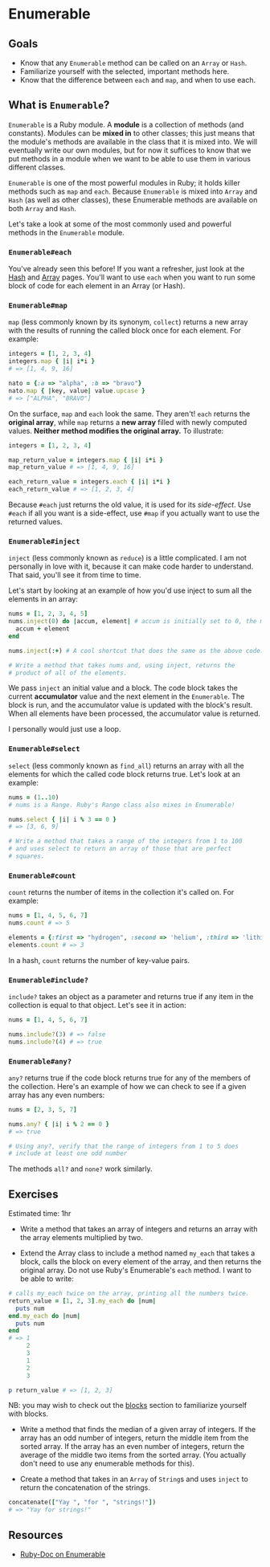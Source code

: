 # Enumerable

## Goals

* Know that any `Enumerable` method can be called on an `Array` or
  `Hash`.
* Familiarize yourself with the selected, important methods here.
* Know that the difference between `each` and `map`, and when to use
  each.

## What is `Enumerable`?

`Enumerable` is a Ruby module. A **module** is a collection of methods
(and constants). Modules can be **mixed in** to other classes; this
just means that the module's methods are available in the class that
it is mixed into. We will eventually write our own modules, but for
now it suffices to know that we put methods in a module when we want
to be able to use them in various different classes.

`Enumerable` is one of the most powerful modules in Ruby; it holds
killer methods such as `map` and `each`. Because `Enumerable` is mixed
into `Array` and `Hash` (as well as other classes), these Enumerable
methods are available on both `Array` and `Hash`.

Let's take a look at some of the most commonly used and powerful
methods in the `Enumerable` module.

### `Enumerable#each`

You've already seen this before! If you want a refresher, just look at
the [Hash](https://github.com/appacademy/appacademy-prep/blob/master/w1/w1d3/readings/hash.md) and [Array](array.md) pages. You'll want to use
`each` when you want to run some block of code for each element in an
Array (or Hash).

### `Enumerable#map`

`map` (less commonly known by its synonym, `collect`) returns a new
array with the results of running the called block once for each
element. For example:

```ruby
integers = [1, 2, 3, 4]
integers.map { |i| i*i }
# => [1, 4, 9, 16]

nato = {:a => "alpha", :b => "bravo"}
nato.map { |key, value| value.upcase }
# => ["ALPHA", "BRAVO"]
```

On the surface, `map` and `each` look the same. They aren't! `each`
returns the **original array**, while `map` returns a **new array**
filled with newly computed values. **Neither method modifies the
original array.** To illustrate:

```ruby
integers = [1, 2, 3, 4]

map_return_value = integers.map { |i| i*i }
map_return_value # => [1, 4, 9, 16]

each_return_value = integers.each { |i| i*i }
each_return_value # => [1, 2, 3, 4]
```

Because `#each` just returns the old value, it is used for its
*side-effect*. Use `#each` if all you want is a side-effect, use
`#map` if you actually want to use the returned values.

### `Enumerable#inject`

`inject` (less commonly known as `reduce`) is a little complicated. I
am not personally in love with it, because it can make code harder to
understand. That said, you'll see it from time to time.

Let's start by looking at an example of how you'd use inject to sum
all the elements in an array:

```ruby
nums = [1, 2, 3, 4, 5]
nums.inject(0) do |accum, element| # accum is initially set to 0, the method argument
  accum + element
end

nums.inject(:+) # A cool shortcut that does the same as the above code. 

# Write a method that takes nums and, using inject, returns the
# product of all of the elements.
```

We pass `inject` an initial value and a block. The code block takes
the current **accumulator** value and the next element in the
`Enumerable`. The block is run, and the accumulator value is updated
with the block's result. When all elements have been processed, the
accumulator value is returned.

I personally would just use a loop.

### `Enumerable#select`

`select` (less commonly known as `find_all`) returns an array with all
the elements for which the called code block returns true. Let's look
at an example:

```ruby
nums = (1..10)
# nums is a Range. Ruby's Range class also mixes in Enumerable!

nums.select { |i| i % 3 == 0 }
# => [3, 6, 9]

# Write a method that takes a range of the integers from 1 to 100
# and uses select to return an array of those that are perfect
# squares.
```

### `Enumerable#count`

`count` returns the number of items in the collection it's called on.
For example:

```ruby
nums = [1, 4, 5, 6, 7]
nums.count # => 5

elements = {:first => "hydrogen", :second => 'helium', :third => 'lithium'}
elements.count # => 3
```

In a hash, `count` returns the number of key-value pairs.

### `Enumerable#include?`

`include?` takes an object as a parameter and returns true if any item
in the collection is equal to that object. Let's see it in action:

```ruby
nums = [1, 4, 5, 6, 7]

nums.include?(3) # => false
nums.include?(4) # => true
```

### `Enumerable#any?`

`any?` returns true if the code block returns true for any of the
members of the collection. Here's an example of how we can check to
see if a given array has any even numbers:

```ruby
nums = [2, 3, 5, 7]

nums.any? { |i| i % 2 == 0 }
# => true

# Using any?, verify that the range of integers from 1 to 5 does
# include at least one odd number
```

The methods `all?` and `none?` work similarly.

## Exercises

Estimated time: 1hr

* Write a method that takes an array of integers and returns an array
  with the array elements multiplied by two.

* Extend the Array class to include a method named `my_each` that
  takes a block, calls the block on every element of the array, and
  then returns the original array. Do not use Ruby's Enumerable's
  `each` method. I want to be able to write:

```ruby
# calls my_each twice on the array, printing all the numbers twice.
return_value = [1, 2, 3].my_each do |num|
  puts num
end.my_each do |num|
  puts num
end
# => 1
     2
     3
     1
     2
     3

p return_value # => [1, 2, 3]
```

NB: you may wish to check out the [blocks](https://github.com/appacademy/appacademy-prep/blob/master/w1/w1d2/readings/block.md)
section to familiarize yourself with blocks.

* Write a method that finds the median of a given array of
  integers. If the array has an odd number of integers, return the
  middle item from the sorted array. If the array has an even number
  of integers, return the average of the middle two items from the
  sorted array. (You actually don't need to use any enumerable methods
  for this).

* Create a method that takes in an `Array` of `String`s and uses
  `inject` to return the concatenation of the strings.

```ruby
concatenate(["Yay ", "for ", "strings!"])
# => "Yay for strings!"
```

## Resources
* [Ruby-Doc on Enumerable](http://ruby-doc.org/core-2.1.2/Enumerable.html)
